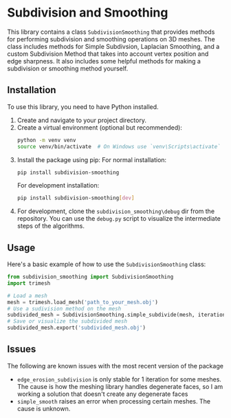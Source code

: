 # Subdivision and Smoothing
This library contains a class `SubdivisionSmoothing` that provides methods for performing subdivision and smoothing operations on 3D meshes. The class includes methods for Simple Subdivsion, Laplacian Smoothing, and a custom Subdivision Method that takes into account vertex position and edge sharpness. It also includes some helpful methods for making a subdivision or smoothing method yourself.

## Installation
To use this library, you need to have Python installed.
1. Create and navigate to your project directory.
2. Create a virtual environment (optional but recommended):
   ```bash
   python -m venv venv
   source venv/bin/activate  # On Windows use `venv\Scripts\activate`
   ```
3. Install the package using pip:
   For normal installation:
   ```bash
   pip install subdivision-smoothing
   ```
    For development installation:
    ```bash
    pip install subdivision-smoothing[dev]
    ```
4. For development, clone the `subdivision_smoothing\debug` dir from the repository. You can use the `debug.py` script to visualize the intermediate steps of the algorithms.

## Usage
Here's a basic example of how to use the `SubdivisionSmoothing` class:
```python
from subdivision_smoothing import SubdivisionSmoothing
import trimesh

# Load a mesh
mesh = trimesh.load_mesh('path_to_your_mesh.obj')
# Use a sudivision method on the mesh
subdivided_mesh = SubdivisionSmoothing.simple_subdivide(mesh, iterations=2)
# Save or visualize the subdivided mesh
subdivided_mesh.export('subdivided_mesh.obj')
```

## Issues
The following are known issues with the most recent version of the package
- `edge_erosion_subdivision` is only stable for 1 iteration for some meshes. The cause is how the meshing library handles degenerate faces, so I am working a solution that doesn't create any degenerate faces
- `simple_smooth` raises an error when processing certain meshes. The cause is unknown.
